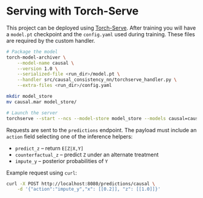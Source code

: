 # Serving with Torch-Serve

This project can be deployed using [Torch-Serve](https://pytorch.org/serve/). After training you will have a `model.pt` checkpoint and the `config.yaml` used during training. These files are required by the custom handler.

```bash
# Package the model
torch-model-archiver \
    --model-name causal \
    --version 1.0 \
    --serialized-file <run_dir>/model.pt \
    --handler src/causal_consistency_nn/torchserve_handler.py \
    --extra-files <run_dir>/config.yaml

mkdir model_store
mv causal.mar model_store/

# Launch the server
torchserve --start --ncs --model-store model_store --models causal=causal.mar
```

Requests are sent to the `predictions` endpoint. The payload must include an `action` field selecting one of the inference helpers:

- `predict_z` – return `E[Z|X,Y]`
- `counterfactual_z` – predict `Z` under an alternate treatment
- `impute_y` – posterior probabilities of `Y`

Example request using `curl`:

```bash
curl -X POST http://localhost:8080/predictions/causal \
    -d '{"action":"impute_y","x": [[0.2]], "z": [[1.0]]}'
```


